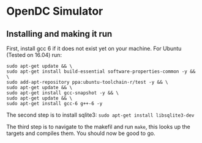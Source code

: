 # OpenDC Simulator

## Installing and making it run

First, install gcc 6 if it does not exist yet on your machine. For Ubuntu (Tested on 16.04) run:
```
sudo apt-get update && \
sudo apt-get install build-essential software-properties-common -y && \
sudo add-apt-repository ppa:ubuntu-toolchain-r/test -y && \
sudo apt-get update && \
sudo apt-get install gcc-snapshot -y && \
sudo apt-get update && \
sudo apt-get install gcc-6 g++-6 -y
```

The second step is to install sqlite3: `sudo apt-get install libsqlite3-dev`

The third step is to navigate to the makefil and run `make`, this looks up the targets and compiles them.
You should now be good to go.
